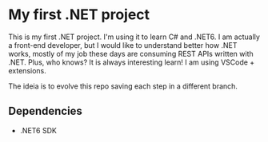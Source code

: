 # My first .NET project

This is my first .NET project. I'm using it to learn C# and .NET6. I am actually a front-end developer, but I would like to understand better how .NET works, mostly of my job these days are consuming REST APIs written with .NET. Plus, who knows? It is always interesting learn! I am using VSCode + extensions.

The ideia is to evolve this repo saving each step in a different branch.

## Dependencies

- .NET6 SDK
